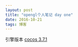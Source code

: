 ```yaml
---
layout: post
title: "opengl个人笔记 day one"
date: 2016-10-21 
tags: 博客   
---
```



引擎版本 [cocos 3.7.1](http://www.cocoachina.com/bbs/read.php?tid-318856.html)
